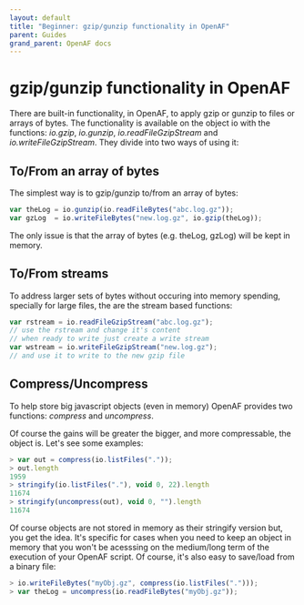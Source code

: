 ```yaml
---
layout: default
title: "Beginner: gzip/gunzip functionality in OpenAF"
parent: Guides
grand_parent: OpenAF docs
---
```


# gzip/gunzip functionality in OpenAF

There are built-in functionality, in OpenAF, to apply gzip or gunzip to files or arrays of bytes. The functionality is available on the object io with the functions: _io.gzip_, _io.gunzip_, _io.readFileGzipStream_ and _io.writeFileGzipStream_. They divide into two ways of using it:

## To/From an array of bytes

The simplest way is to gzip/gunzip to/from an array of bytes:

````javascript
var theLog = io.gunzip(io.readFileBytes("abc.log.gz"));
var gzLog  = io.writeFileBytes("new.log.gz", io.gzip(theLog));
````

The only issue is that the array of bytes (e.g. theLog, gzLog) will be kept in memory. 

## To/From streams

To address larger sets of bytes without occuring into memory spending, specially for large files, the are the stream based functions:

````javascript
var rstream = io.readFileGzipStream("abc.log.gz");
// use the rstream and change it's content
// when ready to write just create a write stream
var wstream = io.writeFileGzipStream("new.log.gz");
// and use it to write to the new gzip file
````

## Compress/Uncompress

To help store big javascript objects (even in memory) OpenAF provides two functions: _compress_ and _uncompress_.

Of course the gains will be greater the bigger, and more compressable, the object is. Let's see some examples:

````javascript
> var out = compress(io.listFiles("."));
> out.length
1959
> stringify(io.listFiles("."), void 0, 22).length
11674
> stringify(uncompress(out), void 0, "").length
11674
````

Of course objects are not stored in memory as their stringify version but, you get the idea. It's specific for cases when you need to keep an object in memory that you won't be acesssing on the medium/long term of the execution of your OpenAF script. Of course, it's also easy to save/load from a binary file:

````javascript
> io.writeFileBytes("myObj.gz", compress(io.listFiles(".")));
> var theLog = uncompress(io.readFileBytes("myObj.gz"));
````